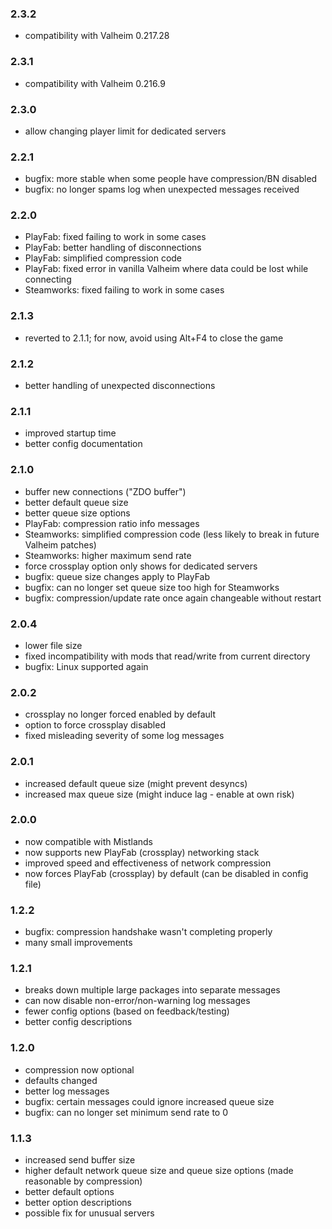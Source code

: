 ### 2.3.2
- compatibility with Valheim 0.217.28
### 2.3.1
- compatibility with Valheim 0.216.9
### 2.3.0
- allow changing player limit for dedicated servers
### 2.2.1
- bugfix: more stable when some people have compression/BN disabled
- bugfix: no longer spams log when unexpected messages received
### 2.2.0
- PlayFab: fixed failing to work in some cases
- PlayFab: better handling of disconnections
- PlayFab: simplified compression code
- PlayFab: fixed error in vanilla Valheim where data could be lost while connecting
- Steamworks: fixed failing to work in some cases
### 2.1.3
- reverted to 2.1.1; for now, avoid using Alt+F4 to close the game
### 2.1.2
- better handling of unexpected disconnections
### 2.1.1
- improved startup time
- better config documentation
### 2.1.0
- buffer new connections ("ZDO buffer")
- better default queue size
- better queue size options
- PlayFab: compression ratio info messages
- Steamworks: simplified compression code (less likely to break in future Valheim patches)
- Steamworks: higher maximum send rate
- force crossplay option only shows for dedicated servers
- bugfix: queue size changes apply to PlayFab
- bugfix: can no longer set queue size too high for Steamworks
- bugfix: compression/update rate once again changeable without restart
### 2.0.4
- lower file size
- fixed incompatibility with mods that read/write from current directory
- bugfix: Linux supported again
### 2.0.2
- crossplay no longer forced enabled by default
- option to force crossplay disabled
- fixed misleading severity of some log messages
### 2.0.1
- increased default queue size (might prevent desyncs)
- increased max queue size (might induce lag - enable at own risk)
### 2.0.0
- now compatible with Mistlands
- now supports new PlayFab (crossplay) networking stack
- improved speed and effectiveness of network compression
- now forces PlayFab (crossplay) by default (can be disabled in config file)
### 1.2.2
- bugfix: compression handshake wasn't completing properly
- many small improvements
### 1.2.1
- breaks down multiple large packages into separate messages
- can now disable non-error/non-warning log messages
- fewer config options (based on feedback/testing)
- better config descriptions
### 1.2.0
- compression now optional
- defaults changed
- better log messages
- bugfix: certain messages could ignore increased queue size
- bugfix: can no longer set minimum send rate to 0
### 1.1.3
- increased send buffer size
- higher default network queue size and queue size options (made reasonable by compression)
- better default options
- better option descriptions
- possible fix for unusual servers